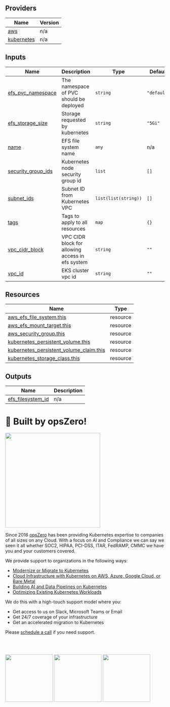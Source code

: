 <!-- BEGIN_TF_DOCS -->

## Providers

| Name | Version |
|------|---------|
| <a name="provider_aws"></a> [aws](#provider\_aws) | n/a |
| <a name="provider_kubernetes"></a> [kubernetes](#provider\_kubernetes) | n/a |
## Inputs

| Name | Description | Type | Default | Required |
|------|-------------|------|---------|:--------:|
| <a name="input_efs_pvc_namespace"></a> [efs\_pvc\_namespace](#input\_efs\_pvc\_namespace) | The namespace of PVC should be deployed | `string` | `"default"` | no |
| <a name="input_efs_storage_size"></a> [efs\_storage\_size](#input\_efs\_storage\_size) | Storage requested by kubernetes | `string` | `"5Gi"` | no |
| <a name="input_name"></a> [name](#input\_name) | EFS file system name | `any` | n/a | yes |
| <a name="input_security_group_ids"></a> [security\_group\_ids](#input\_security\_group\_ids) | Kubernetes node security group id | `list` | `[]` | no |
| <a name="input_subnet_ids"></a> [subnet\_ids](#input\_subnet\_ids) | Subnet ID from Kubernetes VPC | `list(list(string))` | `[]` | no |
| <a name="input_tags"></a> [tags](#input\_tags) | Tags to apply to all resources | `map` | `{}` | no |
| <a name="input_vpc_cidr_block"></a> [vpc\_cidr\_block](#input\_vpc\_cidr\_block) | VPC CIDR block for allowing access in efs system | `string` | `""` | no |
| <a name="input_vpc_id"></a> [vpc\_id](#input\_vpc\_id) | EKS cluster vpc id | `string` | `""` | no |
## Resources

| Name | Type |
|------|------|
| [aws_efs_file_system.this](https://registry.terraform.io/providers/hashicorp/aws/latest/docs/resources/efs_file_system) | resource |
| [aws_efs_mount_target.this](https://registry.terraform.io/providers/hashicorp/aws/latest/docs/resources/efs_mount_target) | resource |
| [aws_security_group.this](https://registry.terraform.io/providers/hashicorp/aws/latest/docs/resources/security_group) | resource |
| [kubernetes_persistent_volume.this](https://registry.terraform.io/providers/hashicorp/kubernetes/latest/docs/resources/persistent_volume) | resource |
| [kubernetes_persistent_volume_claim.this](https://registry.terraform.io/providers/hashicorp/kubernetes/latest/docs/resources/persistent_volume_claim) | resource |
| [kubernetes_storage_class.this](https://registry.terraform.io/providers/hashicorp/kubernetes/latest/docs/resources/storage_class) | resource |
## Outputs

| Name | Description |
|------|-------------|
| <a name="output_efs_filesystem_id"></a> [efs\_filesystem\_id](#output\_efs\_filesystem\_id) | n/a |
# 🚀 Built by opsZero!

<a href="https://opszero.com"><img src="https://opszero.com/wp-content/uploads/2024/07/opsZero_logo_svg.svg" width="300px"/></a>

Since 2016 [opsZero](https://opszero.com) has been providing Kubernetes
expertise to companies of all sizes on any Cloud. With a focus on AI and
Compliance we can say we seen it all whether SOC2, HIPAA, PCI-DSS, ITAR,
FedRAMP, CMMC we have you and your customers covered.

We provide support to organizations in the following ways:

- [Modernize or Migrate to Kubernetes](https://opszero.com/solutions/modernization/)
- [Cloud Infrastructure with Kubernetes on AWS, Azure, Google Cloud, or Bare Metal](https://opszero.com/solutions/cloud-infrastructure/)
- [Building AI and Data Pipelines on Kubernetes](https://opszero.com/solutions/ai/)
- [Optimizing Existing Kubernetes Workloads](https://opszero.com/solutions/optimized-workloads/)

We do this with a high-touch support model where you:

- Get access to us on Slack, Microsoft Teams or Email
- Get 24/7 coverage of your infrastructure
- Get an accelerated migration to Kubernetes

Please [schedule a call](https://calendly.com/opszero-llc/discovery) if you need support.

<br/><br/>

<div style="display: block">
  <img src="https://opszero.com/wp-content/uploads/2024/07/aws-advanced.png" width="150px" />
  <img src="https://opszero.com/wp-content/uploads/2024/07/AWS-public-sector.png" width="150px" />
  <img src="https://opszero.com/wp-content/uploads/2024/07/AWS-eks.png" width="150px" />
</div>
<!-- END_TF_DOCS -->